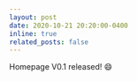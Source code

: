 ```yaml
---
layout: post
date: 2020-10-21 20:20:00-0400
inline: true
related_posts: false
---
```


Homepage V0.1 released! :smile:
